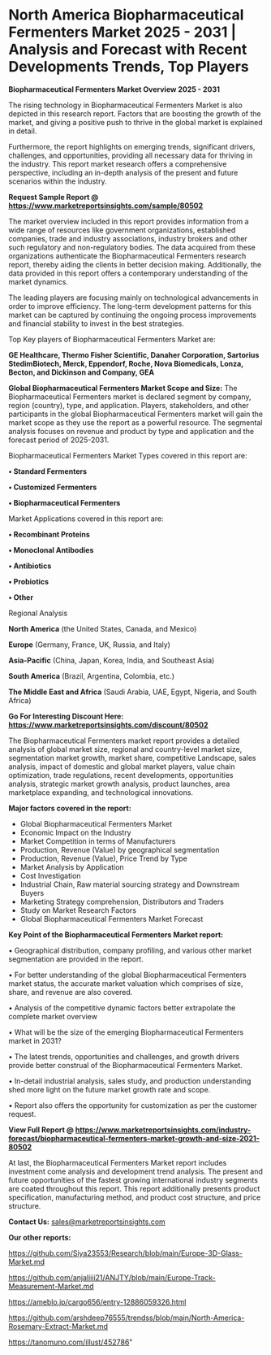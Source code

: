 # North America Biopharmaceutical Fermenters Market 2025 - 2031 | Analysis and Forecast with Recent Developments Trends, Top Players

<Strong> Biopharmaceutical Fermenters Market Overview 2025 - 2031</strong>

The rising technology in Biopharmaceutical Fermenters Market is also depicted in this research report. Factors that are boosting the growth of the market, and giving a positive push to thrive in the global market is explained in detail.

Furthermore, the report highlights on emerging trends, significant drivers, challenges, and opportunities, providing all necessary data for thriving in the industry. This report market research offers a comprehensive perspective, including an in-depth analysis of the present and future scenarios within the industry.

<strong>Request Sample Report @ <a href=https://www.marketreportsinsights.com/sample/80502>https://www.marketreportsinsights.com/sample/80502</a></strong>

The market overview included in this report provides information from a wide range of resources like government organizations, established companies, trade and industry associations, industry brokers and other such regulatory and non-regulatory bodies. The data acquired from these organizations authenticate the Biopharmaceutical Fermenters research report, thereby aiding the clients in better decision making. Additionally, the data provided in this report offers a contemporary understanding of the market dynamics.

The leading players are focusing mainly on technological advancements in order to improve efficiency. The long-term development patterns for this market can be captured by continuing the ongoing process improvements and financial stability to invest in the best strategies.

Top Key players of Biopharmaceutical Fermenters Market are:

<strong>GE Healthcare, Thermo Fisher Scientific, Danaher Corporation, Sartorius StedimBiotech, Merck, Eppendorf, Roche, Nova Biomedicals, Lonza, Becton, and Dickinson and Company, GEA</strong>

<strong><b>Global Biopharmaceutical Fermenters Market Scope and Size:</b></strong>
The Biopharmaceutical Fermenters market is declared segment by company, region (country), type, and application. Players, stakeholders, and other participants in the global Biopharmaceutical Fermenters market will gain the market scope as they use the report as a powerful resource. The segmental analysis focuses on revenue and product by type and application and the forecast period of 2025-2031.

Biopharmaceutical Fermenters Market Types covered in this report are:

<strong>• Standard Fermenters

• Customized Fermenters

• Biopharmaceutical Fermenters</strong>

Market Applications covered in this report are:

<strong>• Recombinant Proteins

• Monoclonal Antibodies

• Antibiotics

• Probiotics

• Other</strong> 

Regional Analysis

<strong>North America</strong> (the United States, Canada, and Mexico)

<strong>Europe</strong> (Germany, France, UK, Russia, and Italy)

<strong>Asia-Pacific</strong> (China, Japan, Korea, India, and Southeast Asia)

<strong>South America</strong> (Brazil, Argentina, Colombia, etc.)

<strong>The Middle East and Africa</strong> (Saudi Arabia, UAE, Egypt, Nigeria, and South Africa)

<strong>Go For Interesting Discount Here: <a href=https://www.marketreportsinsights.com/discount/80502>https://www.marketreportsinsights.com/discount/80502</a></strong>

The Biopharmaceutical Fermenters market report provides a detailed analysis of global market size, regional and country-level market size, segmentation market growth, market share, competitive Landscape, sales analysis, impact of domestic and global market players, value chain optimization, trade regulations, recent developments, opportunities analysis, strategic market growth analysis, product launches, area marketplace expanding, and technological innovations.

<strong><b>Major factors covered in the report:</b></strong>
<ul>
  <li>Global Biopharmaceutical Fermenters Market </li>
  <li>Economic Impact on the Industry</li>
  <li>Market Competition in terms of Manufacturers</li>
  <li>Production, Revenue (Value) by geographical segmentation</li>
  <li>Production, Revenue (Value), Price Trend by Type</li>
  <li>Market Analysis by Application</li>
  <li>Cost Investigation</li>
  <li>Industrial Chain, Raw material sourcing strategy and Downstream Buyers</li>
  <li>Marketing Strategy comprehension, Distributors and Traders</li>
  <li>Study on Market Research Factors</li>
  <li>Global Biopharmaceutical Fermenters Market Forecast</li>
</ul>

<strong><b>Key Point of the Biopharmaceutical Fermenters Market report:</b></strong>

• Geographical distribution, company profiling, and various other market segmentation are provided in the report.

• For better understanding of the global Biopharmaceutical Fermenters market status, the accurate market valuation which comprises of size, share, and revenue are also covered.

• Analysis of the competitive dynamic factors better extrapolate the complete market overview

• What will be the size of the emerging Biopharmaceutical Fermenters market in 2031?

• The latest trends, opportunities and challenges, and growth drivers provide better construal of the Biopharmaceutical Fermenters Market.

• In-detail industrial analysis, sales study, and production understanding shed more light on the future market growth rate and scope.

• Report also offers the opportunity for customization as per the customer request.

<strong><b>View Full Report @ <a href=https://www.marketreportsinsights.com/industry-forecast/biopharmaceutical-fermenters-market-growth-and-size-2021-80502>https://www.marketreportsinsights.com/industry-forecast/biopharmaceutical-fermenters-market-growth-and-size-2021-80502</a></b></strong>


At last, the Biopharmaceutical Fermenters Market report includes investment come analysis and development trend analysis. The present and future opportunities of the fastest growing international industry segments are coated throughout this report. This report additionally presents product specification, manufacturing method, and product cost structure, and price structure.

<strong>Contact Us:</strong>
sales@marketreportsinsights.com

<strong>Our other reports:</strong>

<a href=https://github.com/Siya23553/Research/blob/main/Europe-3D-Glass-Market.md>https://github.com/Siya23553/Research/blob/main/Europe-3D-Glass-Market.md</a>

<a href=https://github.com/anjaliiii21/ANJTY/blob/main/Europe-Track-Measurement-Market.md>https://github.com/anjaliiii21/ANJTY/blob/main/Europe-Track-Measurement-Market.md</a>

<a href=https://ameblo.jp/cargo656/entry-12886059326.html>https://ameblo.jp/cargo656/entry-12886059326.html</a>

<a href=https://github.com/arshdeep76555/trendss/blob/main/North-America-Rosemary-Extract-Market.md>https://github.com/arshdeep76555/trendss/blob/main/North-America-Rosemary-Extract-Market.md</a>

<a href=https://tanomuno.com/illust/452786>https://tanomuno.com/illust/452786</a>"
